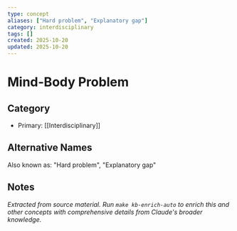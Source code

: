 ```yaml
---
type: concept
aliases: ["Hard problem", "Explanatory gap"]
category: interdisciplinary
tags: []
created: 2025-10-20
updated: 2025-10-20
---
```


# Mind-Body Problem

## Category

- Primary: [[Interdisciplinary]]

## Alternative Names

Also known as: "Hard problem", "Explanatory gap"

## Notes

*Extracted from source material. Run `make kb-enrich-auto` to enrich this and other concepts with comprehensive details from Claude's broader knowledge.*
